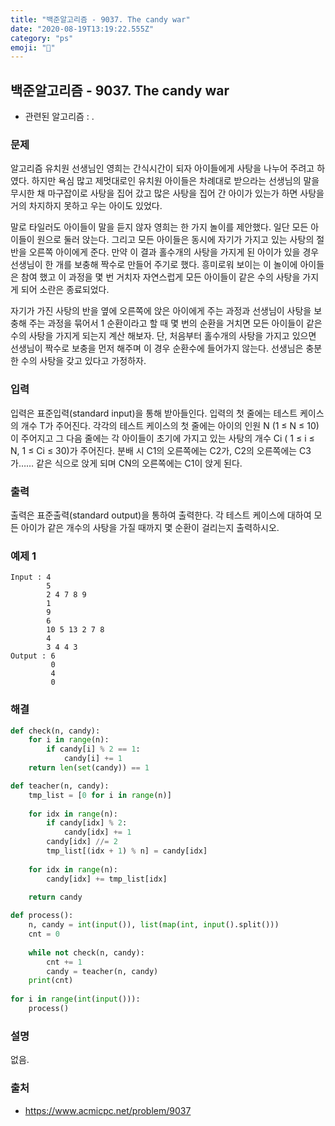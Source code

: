 ```yaml
---
title: "백준알고리즘 - 9037. The candy war"
date: "2020-08-19T13:19:22.555Z"
category: "ps"
emoji: "🍬"
---
```


## 백준알고리즘 - 9037. The candy war

- 관련된 알고리즘 : .

### 문제

알고리즘 유치원 선생님인 영희는 간식시간이 되자 아이들에게 사탕을 나누어 주려고 하였다. 하지만 욕심 많고 제멋대로인 유치원 아이들은 차례대로 받으라는 선생님의 말을 무시한 채 마구잡이로 사탕을 집어 갔고 많은 사탕을 집어 간 아이가 있는가 하면 사탕을 거의 차지하지 못하고 우는 아이도 있었다. 

말로 타일러도 아이들이 말을 듣지 않자 영희는 한 가지 놀이를 제안했다. 일단 모든 아이들이 원으로 둘러 앉는다. 그리고 모든 아이들은 동시에 자기가 가지고 있는 사탕의 절반을 오른쪽 아이에게 준다. 만약 이 결과 홀수개의 사탕을 가지게 된 아이가 있을 경우 선생님이 한 개를 보충해 짝수로 만들어 주기로 했다. 흥미로워 보이는 이 놀이에 아이들은 참여 했고 이 과정을 몇 번 거치자 자연스럽게 모든 아이들이 같은 수의 사탕을 가지게 되어 소란은 종료되었다.

자기가 가진 사탕의 반을 옆에 오른쪽에 앉은 아이에게 주는 과정과 선생님이 사탕을 보충해 주는 과정을 묶어서 1 순환이라고 할 때 몇 번의 순환을 거치면 모든 아이들이 같은 수의 사탕을 가지게 되는지 계산 해보자. 단, 처음부터 홀수개의 사탕을 가지고 있으면 선생님이 짝수로 보충을 먼저 해주며 이 경우 순환수에 들어가지 않는다. 선생님은 충분한 수의 사탕을 갖고 있다고 가정하자.

### 입력

입력은 표준입력(standard input)을 통해 받아들인다. 입력의 첫 줄에는 테스트 케이스의 개수 T가 주어진다. 각각의 테스트 케이스의 첫 줄에는 아이의 인원 N (1 ≤ N ≤ 10)이 주어지고 그 다음 줄에는 각 아이들이 초기에 가지고 있는 사탕의 개수 Ci ( 1 ≤ i ≤ N, 1 ≤ Ci ≤ 30)가 주어진다. 분배 시 C1의 오른쪽에는 C2가, C2의 오른쪽에는 C3가…… 같은 식으로 앉게 되며 CN의 오른쪽에는 C1이 앉게 된다.

### 출력

출력은 표준출력(standard output)을 통하여 출력한다. 각 테스트 케이스에 대하여 모든 아이가 같은 개수의 사탕을 가질 때까지 몇 순환이 걸리는지 출력하시오.

### 예제 1

```
Input : 4
        5
        2 4 7 8 9
        1
        9
        6
        10 5 13 2 7 8
        4
        3 4 4 3
Output : 6
         0
         4
         0
```

### 해결

```python
def check(n, candy):
    for i in range(n):
        if candy[i] % 2 == 1:
            candy[i] += 1
    return len(set(candy)) == 1

def teacher(n, candy):
    tmp_list = [0 for i in range(n)]
    
    for idx in range(n):
        if candy[idx] % 2:
            candy[idx] += 1
        candy[idx] //= 2
        tmp_list[(idx + 1) % n] = candy[idx]
        
    for idx in range(n):
        candy[idx] += tmp_list[idx]
        
    return candy

def process():
    n, candy = int(input()), list(map(int, input().split()))
    cnt = 0
    
    while not check(n, candy):
        cnt += 1
        candy = teacher(n, candy)
    print(cnt)
    
for i in range(int(input())):
    process()
```

### 설명

없음.

### 출처

- https://www.acmicpc.net/problem/9037
